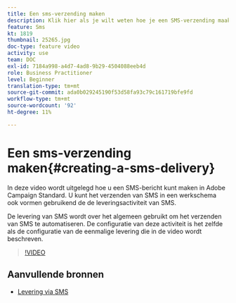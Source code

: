 ```yaml
---
title: Een sms-verzending maken
description: Klik hier als je wilt weten hoe je een SMS-verzending maakt.
feature: Sms
kt: 1819
thumbnail: 25265.jpg
doc-type: feature video
activity: use
team: DOC
exl-id: 7184a998-a4d7-4ad8-9b29-4504088eeb4d
role: Business Practitioner
level: Beginner
translation-type: tm+mt
source-git-commit: ada0b029245190f53d58fa93c79c161719bfe9fd
workflow-type: tm+mt
source-wordcount: '92'
ht-degree: 11%

---
```


# Een sms-verzending maken{#creating-a-sms-delivery}

In deze video wordt uitgelegd hoe u een SMS-bericht kunt maken in Adobe Campaign Standard. U kunt het verzenden van SMS in een werkschema ook vormen gebruikend de de leveringsactiviteit van SMS.

De levering van SMS wordt over het algemeen gebruikt om het verzenden van SMS te automatiseren. De configuratie van deze activiteit is het zelfde als de configuratie van de eenmalige levering die in de video wordt beschreven.

>[!VIDEO](https://video.tv.adobe.com/v/25265/?quality=12)

## Aanvullende bronnen

* [Levering via SMS](https://docs.adobe.com/content/help/en/campaign-standard/using/managing-processes-and-data/channel-activities/sms-delivery.html#configuration)
